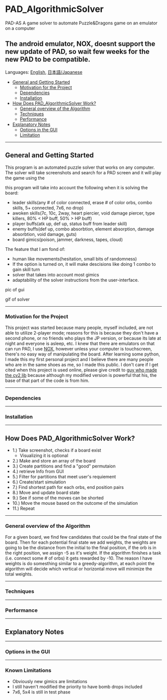 # PAD_AlgorithmicSolver

PAD-AS
 A game solver to automate Puzzle&Dragons game on an emulator on a computer

## The android emulator, NOX, doesnt support the new update of PAD, so wait few weeks for the new PAD to be compatible.


 Languages: [English](README.md), [日本語/Japanese](README.jp.md)
 - [General and Getting Started](#getting-started)
     - [Motivation for the Project](#intro)
     - [Dependencies](#dependencies)
     - [Installation](#instalation)
 - [How Does PAD_AlgorithmicSolver Work?](#how-does-it-work)
     - [General overview of the Algorithm](#general-overview)
     - [Techniques](#techniques)
     - [Performance](#performance)
 - [Explanatory Notes](#explanation)
     - [Options in the GUI](#option-gui)
     - [Limitation](#limitation)



--- 
<a id = "getting-started"></a> 
## General and Getting Started
This program is an automated puzzle solver that works on any computer.  The solver will take screenshots and search for a PAD screen and it will play the game using the 


this program will take into account the following when it is solving the board:
 - leader skills(any # of color connected, erase # of color orbs, combo skills, 5+ connected, 7x6, no drop)
 - awoken skills(7c, 10c, 2way, heart piercier, void damage piercer, type killers, 80% < HP buff, 50% > HP buff)
 - player buffs(atk up, def up, status buff from leader skill)
 - enemy buffs(def up, combo absorbtion, element absorption, damage absorbtion, void damage, guts)
 - board gimics(poison, jammer, darkness, tapes, cloud)
 
The feature that I am fond of:
 - human like movements(hesitation, small bits of randomness)
 - If the option is turned on, it will make descisions like doing 1 combo to gain skill turn
 - solver that takes into account most gimics
 - adaptability of the solver
instructions from the user-interface.

pic of gui 

gif of solver


---
<a id = "intro"></a> 
### Motivation for the Project
This project was started because many people, myself included, are not able to utilize 2-player mode; reasons for this is because they don't have a second phone, or no friends who plays the JP version, or because its late at night and everyone is asleep, etc.
I knew that there are emulators on that can run PAD, I use [NOX](), however unless your computer is touchscreen, there's no easy way of manipulating the board.  After learning some python, I made this my first personal project and I believe there are many people who are in the same shoes as me, so I made this public.
I don't care if I get cited when this project is used online, please give credit to [guy who made the cv2 lib](#) because although my modified version is powerful that his, the base of that part of the code is from him.


---
<a id = "dependencies"></a> 
### Dependencies

---
<a id = "instalation"></a> 
### Installation


---
<a id = "how-does-it-work"></a> 
## How Does PAD_AlgorithmicSolver Work?
 - 1.) Take screenshot, checks if a board exist
    - Visualizing it is optional
 - 2.) Make and store an array of the board
 - 3.) Create partitions and find a "good" permutaion
 - 4.) retrieve Info from GUI
 - 5.) Filter for partitions that meet user's requiement
 - 6.) Create/start simulation
 - 7.) Find shortest path for each orbs, end position pairs
 - 8.) Move and update board state
 - 9.) See if some of the moves can be shorted
 - 10.) Move the mouse based on the outcome of the simulation
 - 11.) Repeat


---
<a id = "general-overview"></a> 
### General overview of the Algorithm






For a given board, we find few candidates that could be the final state of the board.  Then for each potential final state we add weights, the weights are going to be the distance from the initial to the final position, if the orb is in the right position, we assign -5 as it's weight.  If the algorithm finishes a task (i.e. connect some # of orbs) it gets rewarded by -10.
The reason I have weights is do somesthing similar to a greedy-algorithm, at each point the algorithm will decide which vertical or horizontal move will minimize the total weights.


---
<a id = "techniques"></a> 
### Techniques



---
<a id = "performance"></a> 
### Performance


---
<a id = "explanation"></a> 
## Explanatory Notes


---
<a id = "option-gui"></a>
### Options in the GUI



---
<a id = "limitation"></a>
### Known Limitations
- Obviously new gimics are limitations
- I still haven't modified the priority to have bomb drops included
- 7x6, 5x4 is still in test phase
